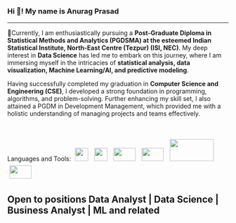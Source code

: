 ### Hi 👋! My name is Anurag Prasad
<hr>
<p>🌱Currently, I am enthusiastically pursuing a <b>Post-Graduate Diploma in Statistical Methods and Analytics (PGDSMA) at the esteemed Indian Statistical Institute, North-East Centre (Tezpur) (ISI, NEC)</b>. My deep interest in <b>Data Science</b> has led me to embark on this journey, where I am immersing myself in the intricacies of <b>statistical analysis, data visualization, Machine Learning/AI, and predictive modeling</b>.

Having successfully completed my graduation in <b>Computer Science and Engineering (CSE)</b>, I developed a strong foundation in programming, algorithms, and problem-solving. Further enhancing my skill set, I also attained a PGDM in Development Management, which provided me with a holistic understanding of managing projects and teams effectively.
</p>
<br>
<p>
Languages and Tools:
<img src="https://github.com/anuragprasad95/anuragprasad95/assets/3609255/0f6ec5ea-cf91-48a0-9fe6-8de852cd0797" style="margin:5px 5px 5px 5px;width:30px;height:30px;">

<img src="https://github.com/anuragprasad95/anuragprasad95/assets/3609255/42ccabdd-1da1-4e1d-92ae-24959767f841" style="margin:5px 5px 5px 5px;width:30px;height:30px;">

<img src="https://github.com/anuragprasad95/anuragprasad95/assets/3609255/1409437c-af58-4bb3-831d-0b38a1fe4a34" style="margin:5px 5px 5px 5px;width:50px;height:30px;">


<img src="https://github.com/anuragprasad95/anuragprasad95/assets/3609255/91bc928d-0e44-4e0a-a8b3-edcfad81451b" style="margin:5px 5px 5px 5px;width:50px;height:30px;">

<img src="https://github.com/anuragprasad95/anuragprasad95/assets/3609255/58948fe2-f155-4afb-9906-fa87f0fbaad4" style="margin:5px 5px 5px 5px;width:100px;height:50px;">

<img src="https://github.com/anuragprasad95/anuragprasad95/assets/3609255/02c6720e-0c3f-4d2e-b411-3293c3ca63d1" style="margin:5px 5px 5px 5px;width:50px;height:30px;">

</p>
<h2>Open to positions Data Analyst | Data Science | Business Analyst | ML and related</h2>
<!--
**anuragprasad95/anuragprasad95** is a ✨ _special_ ✨ repository because its `README.md` (this file) appears on your GitHub profile.

Here are some ideas to get you started:

- 🔭 I’m currently working on ...
- 🌱 I’m currently learning ...
- 👯 I’m looking to collaborate on ...
- 🤔 I’m looking for help with ...
- 💬 Ask me about ...
- 📫 How to reach me: ...
- 😄 Pronouns: ...
- ⚡ Fun fact: ...
-->
